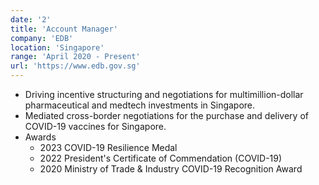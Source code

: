```yaml
---
date: '2'
title: 'Account Manager'
company: 'EDB'
location: 'Singapore'
range: 'April 2020 - Present'
url: 'https://www.edb.gov.sg'
---
```


- Driving incentive structuring and negotiations for multimillion-dollar pharmaceutical and medtech investments in Singapore.
- Mediated cross-border negotiations for the purchase and delivery of COVID-19 vaccines for Singapore.
- Awards
  - 2023 COVID-19 Resilience Medal
  - 2022 President's Certificate of Commendation (COVID-19)
  - 2020 Ministry of Trade & Industry COVID-19 Recognition Award
